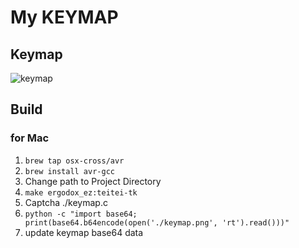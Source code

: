 # My KEYMAP

## Keymap
![keymap](https://user-images.githubusercontent.com/1324680/37965113-e6ca9f26-31fe-11e8-8b5b-b0d414ff6a6d.png)

## Build
### for Mac
1. ``` brew tap osx-cross/avr ```
2. ``` brew install avr-gcc ```
3. Change path to Project Directory
4. ``` make ergodox_ez:teitei-tk ```
5. Captcha ./keymap.c
6. ``` python -c "import base64; print(base64.b64encode(open('./keymap.png', 'rt').read()))" ```
7. update keymap base64 data
